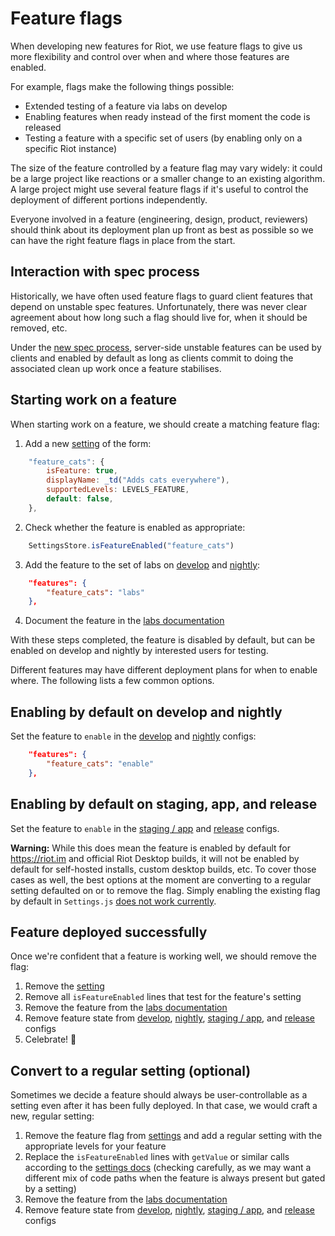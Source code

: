 # Feature flags

When developing new features for Riot, we use feature flags to give us more
flexibility and control over when and where those features are enabled.

For example, flags make the following things possible:

* Extended testing of a feature via labs on develop
* Enabling features when ready instead of the first moment the code is released
* Testing a feature with a specific set of users (by enabling only on a specific
  Riot instance)

The size of the feature controlled by a feature flag may vary widely: it could
be a large project like reactions or a smaller change to an existing algorithm.
A large project might use several feature flags if it's useful to control the
deployment of different portions independently.

Everyone involved in a feature (engineering, design, product, reviewers) should
think about its deployment plan up front as best as possible so we can have the
right feature flags in place from the start.

## Interaction with spec process

Historically, we have often used feature flags to guard client features that
depend on unstable spec features. Unfortunately, there was never clear agreement
about how long such a flag should live for, when it should be removed, etc.

Under the [new spec
process](https://github.com/matrix-org/matrix-doc/pull/2324), server-side
unstable features can be used by clients and enabled by default as long as
clients commit to doing the associated clean up work once a feature stabilises.

## Starting work on a feature

When starting work on a feature, we should create a matching feature flag:

1. Add a new
   [setting](https://github.com/matrix-org/matrix-react-sdk/blob/develop/src/settings/Settings.js)
   of the form:
```js
    "feature_cats": {
        isFeature: true,
        displayName: _td("Adds cats everywhere"),
        supportedLevels: LEVELS_FEATURE,
        default: false,
    },
```
2. Check whether the feature is enabled as appropriate:
```js
    SettingsStore.isFeatureEnabled("feature_cats")
```
3. Add the feature to the set of labs on
   [develop](https://github.com/vector-im/riot-web/blob/develop/riot.im/develop/config.json)
   and [nightly](https://github.com/vector-im/riot-desktop/blob/master/riot.im/nightly/config.json):
```json
    "features": {
        "feature_cats": "labs"
    },
```
4. Document the feature in the [labs documentation](https://github.com/vector-im/riot-web/blob/develop/docs/labs.md)

With these steps completed, the feature is disabled by default, but can be
enabled on develop and nightly by interested users for testing.

Different features may have different deployment plans for when to enable where.
The following lists a few common options.

## Enabling by default on develop and nightly

Set the feature to `enable` in the
[develop](https://github.com/vector-im/riot-web/blob/develop/riot.im/develop/config.json)
and
[nightly](https://github.com/vector-im/riot-desktop/blob/master/riot.im/nightly/config.json)
configs:

```json
    "features": {
        "feature_cats": "enable"
    },
```

## Enabling by default on staging, app, and release

Set the feature to `enable` in the
[staging / app](https://github.com/vector-im/riot-web/blob/develop/riot.im/app/config.json)
and
[release](https://github.com/vector-im/riot-desktop/blob/master/riot.im/release/config.json)
configs.

**Warning:** While this does mean the feature is enabled by default for
https://riot.im and official Riot Desktop builds, it will not be enabled by
default for self-hosted installs, custom desktop builds, etc. To cover those
cases as well, the best options at the moment are converting to a regular
setting defaulted on or to remove the flag. Simply enabling the existing flag by
default in `Settings.js`
[does not work currently](https://github.com/vector-im/riot-web/issues/10360).

## Feature deployed successfully

Once we're confident that a feature is working well, we should remove the flag:

1. Remove the [setting](https://github.com/matrix-org/matrix-react-sdk/blob/develop/src/settings/Settings.js)
2. Remove all `isFeatureEnabled` lines that test for the feature's setting
3. Remove the feature from the [labs documentation](https://github.com/vector-im/riot-web/blob/develop/docs/labs.md)
4. Remove feature state from
   [develop](https://github.com/vector-im/riot-web/blob/develop/riot.im/develop/config.json),
   [nightly](https://github.com/vector-im/riot-desktop/blob/master/riot.im/nightly/config.json),
   [staging / app](https://github.com/vector-im/riot-web/blob/develop/riot.im/app/config.json),
   and
   [release](https://github.com/vector-im/riot-desktop/blob/master/riot.im/release/config.json)
   configs
5. Celebrate! 🥳

## Convert to a regular setting (optional)

Sometimes we decide a feature should always be user-controllable as a setting
even after it has been fully deployed. In that case, we would craft a new,
regular setting:

1. Remove the feature flag from
   [settings](https://github.com/matrix-org/matrix-react-sdk/blob/develop/src/settings/Settings.js)
   and add a regular setting with the appropriate levels for your feature
2. Replace the `isFeatureEnabled` lines with `getValue` or similar calls
   according to the [settings
   docs](https://github.com/matrix-org/matrix-react-sdk/blob/develop/docs/settings.md)
   (checking carefully, as we may want a different mix of code paths when the
   feature is always present but gated by a setting)
3. Remove the feature from the [labs documentation](https://github.com/vector-im/riot-web/blob/develop/docs/labs.md)
4. Remove feature state from
   [develop](https://github.com/vector-im/riot-web/blob/develop/riot.im/develop/config.json),
   [nightly](https://github.com/vector-im/riot-desktop/blob/master/riot.im/nightly/config.json),
   [staging / app](https://github.com/vector-im/riot-web/blob/develop/riot.im/app/config.json),
   and
   [release](https://github.com/vector-im/riot-desktop/blob/master/riot.im/release/config.json)
   configs
